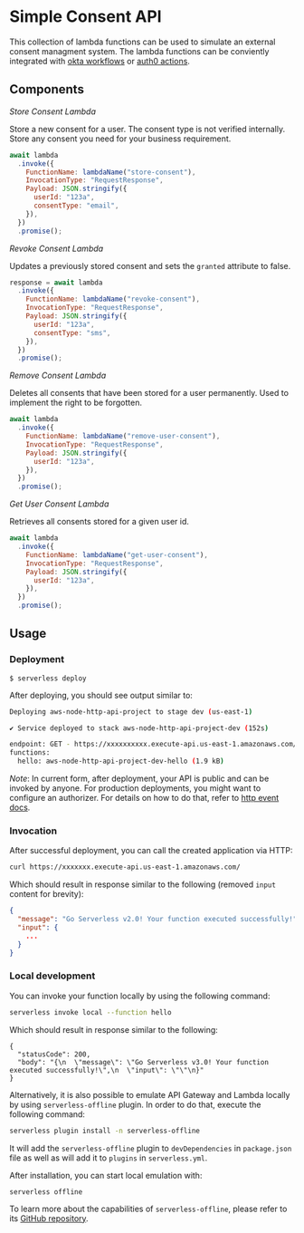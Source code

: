 <!--
title: 'AWS Simple HTTP Endpoint example in NodeJS'
description: 'This template demonstrates how to make a simple HTTP API with Node.js running on AWS Lambda and API Gateway using the Serverless Framework.'
layout: Doc
framework: v3
platform: AWS
language: nodeJS
authorLink: 'https://github.com/serverless'
authorName: 'Serverless, inc.'
authorAvatar: 'https://avatars1.githubusercontent.com/u/13742415?s=200&v=4'
-->

# Simple Consent API

This collection of lambda functions can be used to simulate an external consent managment system. The lambda functions can be conviently integrated with [okta workflows](https://help.okta.com/wf/en-us/Content/Topics/Workflows/connector-reference/awslambda/awslambda.htm) or [auth0 actions](https://auth0.com/docs/customize/actions).

## Components

_Store Consent Lambda_

Store a new consent for a user. The consent type is not verified internally. Store any consent you need for your business requirement.

```js
await lambda
  .invoke({
    FunctionName: lambdaName("store-consent"),
    InvocationType: "RequestResponse",
    Payload: JSON.stringify({
      userId: "123a",
      consentType: "email",
    }),
  })
  .promise();
```

_Revoke Consent Lambda_

Updates a previously stored consent and sets the `granted` attribute to false.

```js
response = await lambda
  .invoke({
    FunctionName: lambdaName("revoke-consent"),
    InvocationType: "RequestResponse",
    Payload: JSON.stringify({
      userId: "123a",
      consentType: "sms",
    }),
  })
  .promise();
```

_Remove Consent Lambda_

Deletes all consents that have been stored for a user permanently. Used to implement the right to be forgotten.

```js
await lambda
  .invoke({
    FunctionName: lambdaName("remove-user-consent"),
    InvocationType: "RequestResponse",
    Payload: JSON.stringify({
      userId: "123a",
    }),
  })
  .promise();
```

_Get User Consent Lambda_

Retrieves all consents stored for a given user id.

```js
await lambda
  .invoke({
    FunctionName: lambdaName("get-user-consent"),
    InvocationType: "RequestResponse",
    Payload: JSON.stringify({
      userId: "123a",
    }),
  })
  .promise();
```

## Usage

### Deployment

```
$ serverless deploy
```

After deploying, you should see output similar to:

```bash
Deploying aws-node-http-api-project to stage dev (us-east-1)

✔ Service deployed to stack aws-node-http-api-project-dev (152s)

endpoint: GET - https://xxxxxxxxxx.execute-api.us-east-1.amazonaws.com/
functions:
  hello: aws-node-http-api-project-dev-hello (1.9 kB)
```

_Note_: In current form, after deployment, your API is public and can be invoked by anyone. For production deployments, you might want to configure an authorizer. For details on how to do that, refer to [http event docs](https://www.serverless.com/framework/docs/providers/aws/events/apigateway/).

### Invocation

After successful deployment, you can call the created application via HTTP:

```bash
curl https://xxxxxxx.execute-api.us-east-1.amazonaws.com/
```

Which should result in response similar to the following (removed `input` content for brevity):

```json
{
  "message": "Go Serverless v2.0! Your function executed successfully!",
  "input": {
    ...
  }
}
```

### Local development

You can invoke your function locally by using the following command:

```bash
serverless invoke local --function hello
```

Which should result in response similar to the following:

```
{
  "statusCode": 200,
  "body": "{\n  \"message\": \"Go Serverless v3.0! Your function executed successfully!\",\n  \"input\": \"\"\n}"
}
```

Alternatively, it is also possible to emulate API Gateway and Lambda locally by using `serverless-offline` plugin. In order to do that, execute the following command:

```bash
serverless plugin install -n serverless-offline
```

It will add the `serverless-offline` plugin to `devDependencies` in `package.json` file as well as will add it to `plugins` in `serverless.yml`.

After installation, you can start local emulation with:

```
serverless offline
```

To learn more about the capabilities of `serverless-offline`, please refer to its [GitHub repository](https://github.com/dherault/serverless-offline).
